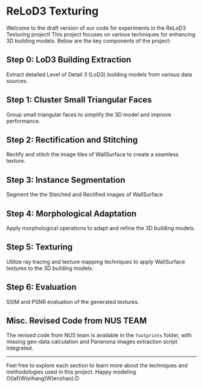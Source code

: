 # ReLoD3 Texturing

Welcome to the draft version of our code for experiments in the ReLoD3 Texturing project! This project focuses on various techniques for enhancing 3D building models. Below are the key components of the project:

## Step 0: LoD3 Building Extraction
Extract detailed Level of Detail 3 (LoD3) building models from various data sources.

## Step 1: Cluster Small Triangular Faces
Group small triangular faces to simplify the 3D model and improve performance.

## Step 2: Rectification and Stitching
Rectify and stitch the image tiles of WallSurface to create a seamless texture.

## Step 3: Instance Segmentation
Segment the the Steiched and Rectified images of WallSurface

## Step 4: Morphological Adaptation
Apply morphological operations to adapt and refine the 3D building models.

## Step 5: Texturing
Utilize ray tracing and texture mapping techniques to apply WallSurface textures to the 3D building models.

## Step 6: Evaluation
SSIM and PSNR evaluation of the generated textures.

## Misc. Revised Code from NUS TEAM
The revised code from NUS team is available in the `footprints` folder, with missing geo-data calculation and Panaroma images extraction script integrated.

---

Feel free to explore each section to learn more about the techniques and methodologies used in this project. Happy modeling O(laf)W(eihang)W(enzhao):D